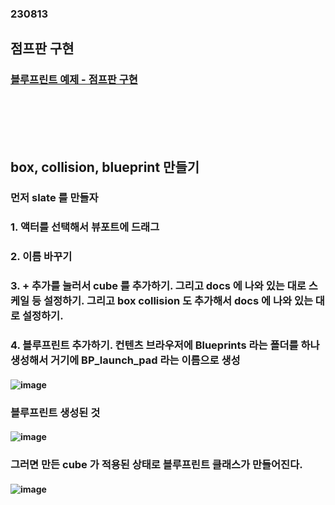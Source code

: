 ### 230813
## 점프판 구현
### [블루프린트 예제 - 점프판 구현](https://docs.unrealengine.com/5.2/ko/quick-start-guide-for-blueprints-visual-scripting-in-unreal-engine/)
### <br/><br/><br/>

## box, collision, blueprint 만들기
### 먼저 slate 를 만들자
### 1. 액터를 선택해서 뷰포트에 드래그
### 2. 이름 바꾸기
### 3. + 추가를 눌러서 cube 를 추가하기. 그리고 docs 에 나와 있는 대로 스케일 등 설정하기. 그리고 box collision 도 추가해서 docs 에 나와 있는 대로 설정하기.
### 4. 블루프린트 추가하기. 컨텐츠 브라우저에 Blueprints 라는 폴더를 하나 생성해서 거기에 BP_launch_pad 라는 이름으로 생성
#### ![image](https://github.com/Shin-jongwhan/unreal_engine/assets/62974484/6995bbd7-3395-4635-9a8e-f52afb2f8814)
### 블루프린트 생성된 것
#### ![image](https://github.com/Shin-jongwhan/unreal_engine/assets/62974484/94461064-7af2-4257-b859-46e78cd5c2f1)
### 그러면 만든 cube 가 적용된 상태로 블루프린트 클래스가 만들어진다.
#### ![image](https://github.com/Shin-jongwhan/unreal_engine/assets/62974484/8bf4dc91-a9a4-48c4-8cc7-693b04e58121)
### <br/><br/><br/>


